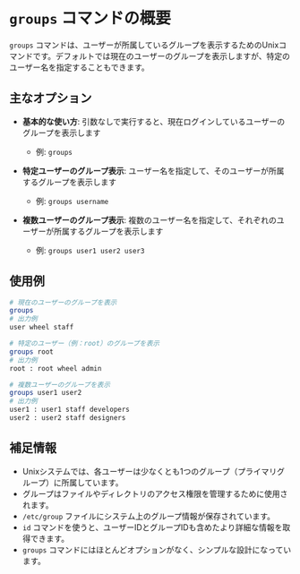 # `groups` コマンドの概要

`groups` コマンドは、ユーザーが所属しているグループを表示するためのUnixコマンドです。デフォルトでは現在のユーザーのグループを表示しますが、特定のユーザー名を指定することもできます。

## 主なオプション

- **基本的な使い方**: 引数なしで実行すると、現在ログインしているユーザーのグループを表示します
  - 例: `groups`

- **特定ユーザーのグループ表示**: ユーザー名を指定して、そのユーザーが所属するグループを表示します
  - 例: `groups username`

- **複数ユーザーのグループ表示**: 複数のユーザー名を指定して、それぞれのユーザーが所属するグループを表示します
  - 例: `groups user1 user2 user3`

## 使用例

```bash
# 現在のユーザーのグループを表示
groups
# 出力例
user wheel staff

# 特定のユーザー（例：root）のグループを表示
groups root
# 出力例
root : root wheel admin

# 複数ユーザーのグループを表示
groups user1 user2
# 出力例
user1 : user1 staff developers
user2 : user2 staff designers
```

## 補足情報

- Unixシステムでは、各ユーザーは少なくとも1つのグループ（プライマリグループ）に所属しています。
- グループはファイルやディレクトリのアクセス権限を管理するために使用されます。
- `/etc/group` ファイルにシステム上のグループ情報が保存されています。
- `id` コマンドを使うと、ユーザーIDとグループIDも含めたより詳細な情報を取得できます。
- `groups` コマンドにはほとんどオプションがなく、シンプルな設計になっています。